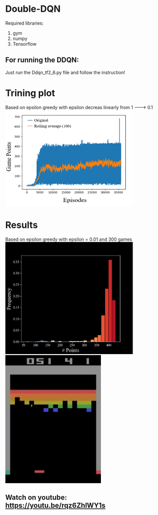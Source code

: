 # Double-DQN

Required libraries:
1) gym 
2) numpy 
3) Tensorflow 

## For running the DDQN:
Just run the Ddqn_tf2_6.py file and follow the instruction!

# Trining plot
<!---
your comment goes here ![IMAGE_DESCRIPTION](plots/Training.PNG)
and here ![IMAGE_DESCRIPTION](plots/Histogram.png)
![Alt Text](plots/gif.gif)
-->
Based on epsilon greedy with epsilon decreas linearly from 1 ---> 0.1
<img src="plots/Training.PNG" width="400" height="300">

# Results
Based on epsilon greedy with epsilon = 0.01 and 300 games
<img src="plots/Histogram.png" width="400" height="350">
<img src="plots/gif.gif" width="300" height="400">

## Watch on youtube: https://youtu.be/rqz6ZhlWY1s
